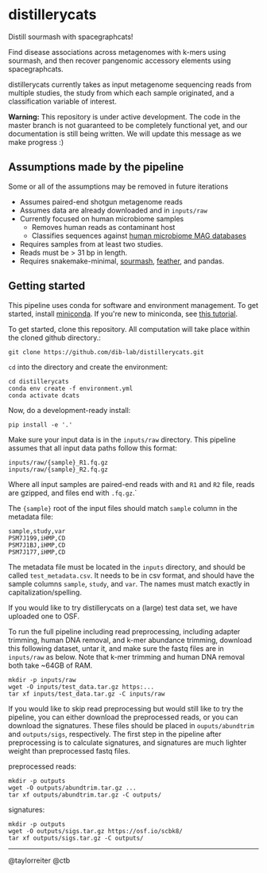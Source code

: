 # distillerycats
Distill sourmash with spacegraphcats!

Find disease associations across metagenomes with k-mers using sourmash, and then recover pangenomic accessory elements using spacegraphcats.

distillerycats currently takes as input metagenome sequencing reads from multiple studies, the study from which each sample originated, and a classification variable of interest.

**Warning:** This repository is under active development. 
The code in the master branch is not guaranteed to be completely functional yet, and our documentation is still being written.
We will update this message as we make progress :)

## Assumptions made by the pipeline

Some or all of the assumptions may be removed in future iterations

+ Assumes paired-end shotgun metagenome reads
+ Assumes data are already downloaded and in `inputs/raw`
+ Currently focused on human microbiome samples
  + Removes human reads as contaminant host
  + Classifies sequences against [human microbiome MAG databases](https://osf.io/hza89/)
+ Requires samples from at least two studies.
+ Reads must be > 31 bp in length.
+ Requires snakemake-minimal, [sourmash](http://sourmash.rtfd.io/), [feather](https://blog.rstudio.com/2016/03/29/feather/), and pandas.

## Getting started

This pipeline uses conda for software and environment management. To get started, install [miniconda](https://docs.conda.io/en/latest/miniconda.html). If you're new to miniconda, see [this tutorial](https://angus.readthedocs.io/en/2019/conda_tutorial.html). 

To get started, clone this repository. All computation will take place within the cloned github directory.:

```
git clone https://github.com/dib-lab/distillerycats.git
```

`cd` into the directory and create the environment:

```
cd distillerycats
conda env create -f environment.yml
conda activate dcats
```

Now, do a development-ready install:
```
pip install -e '.'
```

Make sure your input data is in the `inputs/raw` directory. This pipeline assumes that all input data paths follow this format:

```
inputs/raw/{sample}_R1.fq.gz
inputs/raw/{sample}_R2.fq.gz
```

Where all input samples are paired-end reads with and `R1` and `R2` file, reads are gzipped, and files end with `.fq.gz`.` 

The `{sample}` root of the input files should match `sample` column in the metadata file:
```
sample,study,var
PSM7J199,iHMP,CD
PSM7J1BJ,iHMP,CD
PSM7J177,iHMP,CD
```

The metadata file must be located in the `inputs` directory, and should be called `test_metadata.csv`. It needs to be in csv format, and should have the sample columns `sample`, `study`, and `var`. The names must match exactly in capitalization/spelling. 

If you would like to try distillerycats on a (large) test data set, we have uploaded one to OSF. 

To run the full pipeline including read preprocessing, including adapter trimming, human DNA removal, and k-mer abundance trimming, download this following dataset, untar it, and make sure the fastq files are in `inputs/raw` as below. Note that k-mer trimming and human DNA removal both take ~64GB of RAM. 

```
mkdir -p inputs/raw
wget -O inputs/test_data.tar.gz https:...
tar xf inputs/test_data.tar.gz -C inputs/raw
```

If you would like to skip read preprocessing but would still like to try the pipeline, you can either download the preprocessed reads, or you can download the signatures. These files should be placed in `ouputs/abundtrim` and `outputs/sigs`, respectively. The first step in the pipeline after preprocessing is to calculate signatures, and signatures are much lighter weight than preprocessed fastq files. 

preprocessed reads:

```
mkdir -p outputs
wget -O outputs/abundtrim.tar.gz ...
tar xf outputs/abundtrim.tar.gz -C outputs/
```

signatures:

```
mkdir -p outputs
wget -O outputs/sigs.tar.gz https://osf.io/scbk8/
tar xf outputs/sigs.tar.gz -C outputs/
```

---

@taylorreiter
@ctb
